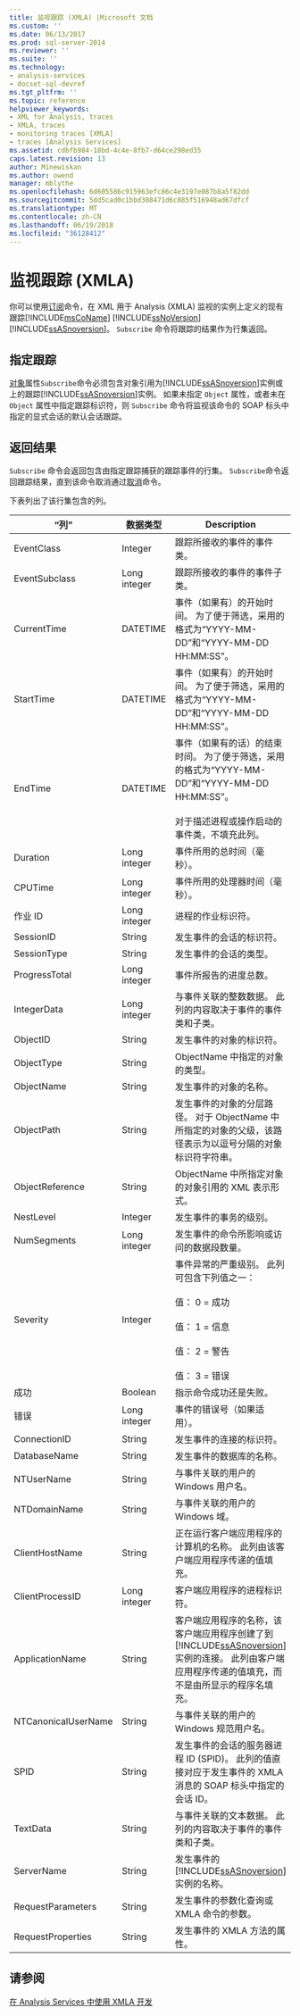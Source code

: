 ```yaml
---
title: 监视跟踪 (XMLA) |Microsoft 文档
ms.custom: ''
ms.date: 06/13/2017
ms.prod: sql-server-2014
ms.reviewer: ''
ms.suite: ''
ms.technology:
- analysis-services
- docset-sql-devref
ms.tgt_pltfrm: ''
ms.topic: reference
helpviewer_keywords:
- XML for Analysis, traces
- XMLA, traces
- monitoring traces [XMLA]
- traces [Analysis Services]
ms.assetid: cdbfb984-18bd-4c4e-8fb7-d64ce298ed35
caps.latest.revision: 13
author: Minewiskan
ms.author: owend
manager: mblythe
ms.openlocfilehash: 6d605586c915963efc86c4e3197e087b8a5f82dd
ms.sourcegitcommit: 5dd5cad0c1bbd308471d6c885f516948ad67dfcf
ms.translationtype: MT
ms.contentlocale: zh-CN
ms.lasthandoff: 06/19/2018
ms.locfileid: "36128412"
---
```

# <a name="monitoring-traces-xmla"></a>监视跟踪 (XMLA)
  你可以使用[订阅](../xmla/xml-elements-commands/subscribe-element-xmla.md)命令，在 XML 用于 Analysis (XMLA) 监视的实例上定义的现有跟踪[!INCLUDE[msCoName](../../includes/msconame-md.md)] [!INCLUDE[ssNoVersion](../../includes/ssnoversion-md.md)] [!INCLUDE[ssASnoversion](../../includes/ssasnoversion-md.md)]。 `Subscribe` 命令将跟踪的结果作为行集返回。  
  
## <a name="specifying-a-trace"></a>指定跟踪  
 [对象](../xmla/xml-elements-properties/object-element-xmla.md)属性`Subscribe`命令必须包含对象引用为[!INCLUDE[ssASnoversion](../../includes/ssasnoversion-md.md)]实例或上的跟踪[!INCLUDE[ssASnoversion](../../includes/ssasnoversion-md.md)]实例。 如果未指定 `Object` 属性，或者未在 `Object` 属性中指定跟踪标识符，则 `Subscribe` 命令将监视该命令的 SOAP 标头中指定的显式会话的默认会话跟踪。  
  
## <a name="returning-results"></a>返回结果  
 `Subscribe` 命令会返回包含由指定跟踪捕获的跟踪事件的行集。 `Subscribe`命令返回跟踪结果，直到该命令取消通过[取消](../xmla/xml-elements-commands/cancel-element-xmla.md)命令。  
  
 下表列出了该行集包含的列。  
  
|“列”|数据类型|Description|  
|------------|---------------|-----------------|  
|EventClass|Integer|跟踪所接收的事件的事件类。|  
|EventSubclass|Long integer|跟踪所接收的事件的事件子类。|  
|CurrentTime|DATETIME|事件（如果有）的开始时间。 为了便于筛选，采用的格式为“YYYY-MM-DD”和“YYYY-MM-DD HH:MM:SS”。|  
|StartTime|DATETIME|事件（如果有）的开始时间。 为了便于筛选，采用的格式为“YYYY-MM-DD”和“YYYY-MM-DD HH:MM:SS”。|  
|EndTime|DATETIME|事件（如果有的话）的结束时间。 为了便于筛选，采用的格式为“YYYY-MM-DD”和“YYYY-MM-DD HH:MM:SS”。<br /><br /> 对于描述进程或操作启动的事件类，不填充此列。|  
|Duration|Long integer|事件所用的总时间（毫秒）。|  
|CPUTime|Long integer|事件所用的处理器时间（毫秒）。|  
|作业 ID|Long integer|进程的作业标识符。|  
|SessionID|String|发生事件的会话的标识符。|  
|SessionType|String|发生事件的会话的类型。|  
|ProgressTotal|Long integer|事件所报告的进度总数。|  
|IntegerData|Long integer|与事件关联的整数数据。 此列的内容取决于事件的事件类和子类。|  
|ObjectID|String|发生事件的对象的标识符。|  
|ObjectType|String|ObjectName 中指定的对象的类型。|  
|ObjectName|String|发生事件的对象的名称。|  
|ObjectPath|String|发生事件的对象的分层路径。 对于 ObjectName 中所指定的对象的父级，该路径表示为以逗号分隔的对象标识符字符串。|  
|ObjectReference|String|ObjectName 中所指定对象的对象引用的 XML 表示形式。|  
|NestLevel|Integer|发生事件的事务的级别。|  
|NumSegments|Long integer|发生事件的命令所影响或访问的数据段数量。|  
|Severity|Integer|事件异常的严重级别。 此列可包含下列值之一：<br /><br /> 值： 0 = 成功<br /><br /> 值： 1 = 信息<br /><br /> 值： 2 = 警告<br /><br /> 值： 3 = 错误|  
|成功|Boolean|指示命令成功还是失败。|  
|错误|Long integer|事件的错误号（如果适用）。|  
|ConnectionID|String|发生事件的连接的标识符。|  
|DatabaseName|String|发生事件的数据库的名称。|  
|NTUserName|String|与事件关联的用户的 Windows 用户名。|  
|NTDomainName|String|与事件关联的用户的 Windows 域。|  
|ClientHostName|String|正在运行客户端应用程序的计算机的名称。 此列由该客户端应用程序传递的值填充。|  
|ClientProcessID|Long integer|客户端应用程序的进程标识符。|  
|ApplicationName|String|客户端应用程序的名称，该客户端应用程序创建了到 [!INCLUDE[ssASnoversion](../../includes/ssasnoversion-md.md)] 实例的连接。 此列由客户端应用程序传递的值填充，而不是由所显示的程序名填充。|  
|NTCanonicalUserName|String|与事件关联的用户的 Windows 规范用户名。|  
|SPID|String|发生事件的会话的服务器进程 ID (SPID)。 此列的值直接对应于发生事件的 XMLA 消息的 SOAP 标头中指定的会话 ID。|  
|TextData|String|与事件关联的文本数据。 此列的内容取决于事件的事件类和子类。|  
|ServerName|String|发生事件的 [!INCLUDE[ssASnoversion](../../includes/ssasnoversion-md.md)] 实例的名称。|  
|RequestParameters|String|发生事件的参数化查询或 XMLA 命令的参数。|  
|RequestProperties|String|发生事件的 XMLA 方法的属性。|  
  
## <a name="see-also"></a>请参阅  
 [在 Analysis Services 中使用 XMLA 开发](developing-with-xmla-in-analysis-services.md)  
  
  
